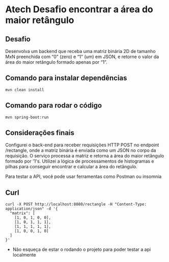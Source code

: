 # Atech Desafio encontrar a área do maior retângulo

## Desafio
Desenvolva um backend que receba uma matriz binária 2D de tamanho MxN preenchida com “0” (zero) e “1” (um) em JSON, e retorne o valor da área do maior retângulo formado apenas por “1”.

## Comando para instalar dependências
```
mvn clean install
```

## Comando para rodar o código
```
mvn spring-boot:run
```

## Considerações finais
Configurei o back-end para receber requisições HTTP POST no endpoint /rectangle, onde a matriz binária é enviada como um JSON no corpo da requisição. O serviço processa a matriz e retorna a área do maior retângulo formado por '1's. Utilizei a lógica de processamentos de histogramas e pilhas para conseguir encontrar e calcular a área do retângulo. 

Para testar a API, você pode usar ferramentas como Postman ou insomnia

## Curl
```
curl -X POST http://localhost:8080/rectangle -H "Content-Type: application/json" -d '{
  "matrix": [
    [1, 0, 1, 0, 0],
    [1, 0, 1, 1, 1],
    [1, 1, 1, 1, 1],
    [1, 0, 0, 1, 0]
  ]
}'
```
* Não esqueça de estar o rodando o projeto para poder testar a api localmente

